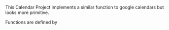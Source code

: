 This Calendar Project implements a similar function to google calendars but looks more primitive. 

Functions are defined by 
